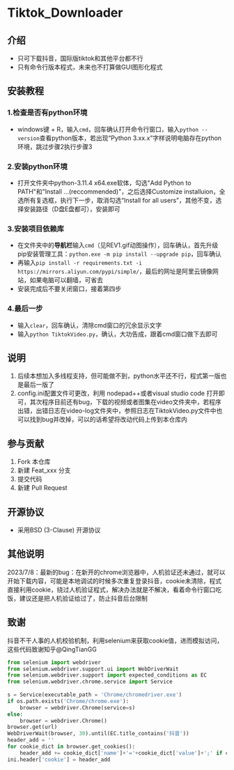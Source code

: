 # Tiktok_Downloader

## 介绍
- 只可下载抖音，国际版tiktok和其他平台都不行
- 只有命令行版本程式，未来也不打算做GUI图形化程式


## 安装教程

### 1.检查是否有python环境

- windows键 + R，输入`cmd`，回车确认打开命令行窗口，输入`python --version`查看python版本，若出现“Python 3.xx.x”字样说明电脑存在python环境，跳过步骤2执行步骤3

### 2.安装python环境

- 打开文件夹中python-3.11.4 x64.exe软体，勾选"Add Python to PATH"和"Install ...(reccommended)"，之后选择Customize installuion，全选所有复选框，执行下一步，取消勾选“Install for all users”，其他不变，选择安装路径（D盘E盘都可），安装即可

### 3.安装项目依赖库

- 在文件夹中的**导航栏**输入`cmd`（见REV1.gif动图操作），回车确认，首先升级pip安装管理工具：`python.exe -m pip install --upgrade pip`，回车确认
- 再输入`pip install -r requirements.txt -i https://mirrors.aliyun.com/pypi/simple/`，最后的网址是阿里云镜像网站，如果电脑可以翻墙，可省去
- 安装完成后不要关闭窗口，接着第四步

### 4.最后一步

- 输入`clear`，回车确认，清除cmd窗口的冗余显示文字
- 输入`python TiktokVideo.py`，确认，大功告成，跟着cmd窗口做下去即可

## 说明

1.  后续本想加入多线程支持，但可能做不到，python水平还不行，程式第一版也是最后一版了
2.  config.ini配置文件可更改，利用 nodepad++或者visual studio code 打开即可，其次程序目前还有bug，下载的视频或者图集在video文件夹中，若程序出错，出错日志在video-log文件夹中，参照日志在TiktokVideo.py文件中也可以找到bug并改掉，可以的话希望将改动代码上传到本仓库内

## 参与贡献

1.  Fork 本仓库
2.  新建 Feat_xxx 分支
3.  提交代码
4.  新建 Pull Request


## 开源协议

- 采用BSD (3-Clause) 开源协议

## 其他说明

2023/7/8：最新的bug：在新开的chrome浏览器中，人机验证还未通过，就可以开始下载内容，可能是本地调试的时候多次重复登录抖音，cookie未清除，程式直接利用cookie，绕过人机验证程式，解决办法就是不解决，看着命令行窗口吃饭，建议还是把人机验证给过了，防止抖音后台限制

## 致谢

抖音不干人事的人机校验机制，利用selenium来获取cookie值，进而模拟访问，这些代码致谢知乎@QingTianGG

```python
from selenium import webdriver
from selenium.webdriver.support.ui import WebDriverWait
from selenium.webdriver.support import expected_conditions as EC
from selenium.webdriver.chrome.service import Service
 
s = Service(executable_path = 'Chrome/chromedriver.exe')
if os.path.exists('Chrome/chrome.exe'):
    browser = webdriver.Chrome(service=s)
else:
    browser = webdriver.Chrome()
browser.get(url)
WebDriverWait(browser, 30).until(EC.title_contains('抖音'))
header_add = ''
for cookie_dict in browser.get_cookies():
    header_add += cookie_dict['name']+'='+cookie_dict['value']+';' if cookie_dict['name'] != '' else cookie_dict['value']+';'
ini.header['cookie'] = header_add
```
